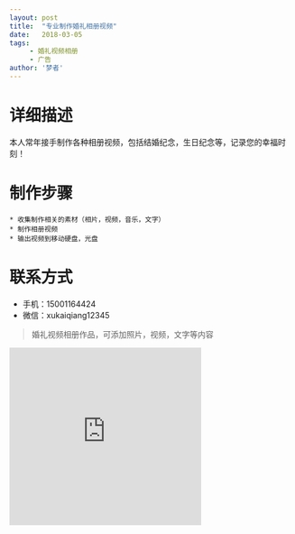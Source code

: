 ```yaml
---
layout: post
title:  "专业制作婚礼相册视频"
date:   2018-03-05
tags:
     - 婚礼视频相册
     - 广告
author: '梦者'
---
```


# 详细描述
本人常年接手制作各种相册视频，包括结婚纪念，生日纪念等，记录您的幸福时刻！

# 制作步骤
    * 收集制作相关的素材（相片，视频，音乐，文字）
    * 制作相册视频
    * 输出视频到移动硬盘，光盘

# 联系方式
 
 * 手机：15001164424
 * 微信：xukaiqiang12345
 

> 婚礼视频相册作品，可添加照片，视频，文字等内容

<iframe width="340" height="315" src="https://supermanxkq.github.io/img/a.mp4" frameborder="0" allowfullscreen></iframe>
